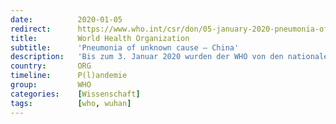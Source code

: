 ```yaml
---
date:          2020-01-05
redirect:      https://www.who.int/csr/don/05-january-2020-pneumonia-of-unkown-cause-china/en/
title:         World Health Organization
subtitle:      'Pneumonia of unknown cause – China'
description:   'Bis zum 3. Januar 2020 wurden der WHO von den nationalen Behörden in China insgesamt 44 Patienten mit Lungenentzündung unbekannter Ätiologie gemeldet. Von den 44 gemeldeten Fällen sind 11 schwer krank, während sich die restlichen 33 Patienten in einem stabilen Zustand befanden.'
country:       ORG
timeline:      P(l)andemie
group:         WHO
categories:    [Wissenschaft]
tags:          [who, wuhan]
---
```


